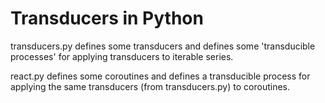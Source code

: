 # Transducers in Python #

transducers.py defines some transducers and defines some 'transducible processes' for applying transducers to iterable series.

react.py defines some coroutines and defines a transducible process for applying the same transducers (from transducers.py) to coroutines.
